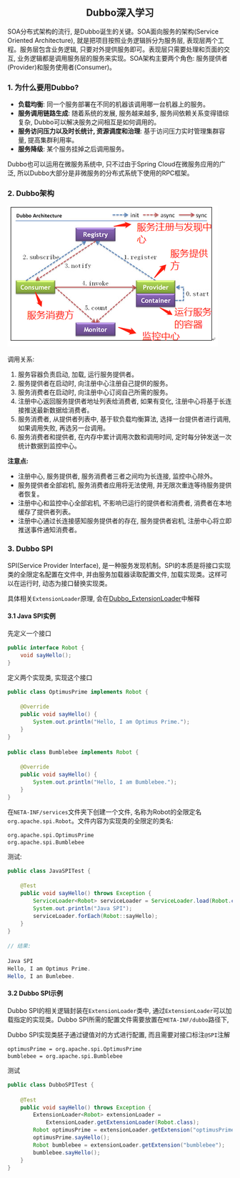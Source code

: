 ## <center>Dubbo深入学习</center>

SOA分布式架构的流行, 是Dubbo诞生的关键。SOA面向服务的架构(Service Oriented Architecture), 就是把项目按照业务逻辑拆分为服务层, 表现层两个工程。服务层包含业务逻辑, 只要对外提供服务即可。表现层只需要处理和页面的交互, 业务逻辑都是调用服务层的服务来实现。SOA架构主要两个角色: 服务提供者(Provider)和服务使用者(Consumer)。

### 1. 为什么要用Dubbo?

- **负载均衡**: 同一个服务部署在不同的机器该调用哪一台机器上的服务。
- **服务调用链路生成**: 随着系统的发展, 服务越来越多, 服务间依赖关系变得错综复杂, Dubbo可以解决服务之间相互是如何调用的。
- **服务访问压力以及时长统计, 资源调度和治理**: 基于访问压力实时管理集群容量, 提高集群利用率。
- **服务降级**: 某个服务挂掉之后调用服务。

Dubbo也可以运用在微服务系统中, 只不过由于Spring Cloud在微服务应用的广泛, 所以Dubbo大部分是非微服务的分布式系统下使用的RPC框架。

### 2. Dubbo架构

![Dubbo架构图](/distributed/RPC/img/Dubbo架构图.jpg)

调用关系:

1. 服务容器负责启动, 加载, 运行服务提供者。
2. 服务提供者在启动时, 向注册中心注册自己提供的服务。
3. 服务消费者在启动时, 向注册中心订阅自己所需的服务。
4. 注册中心返回服务提供者地址列表给消费者, 如果有变化, 注册中心将基于长连接推送最新数据给消费者。
5. 服务消费者, 从提供者列表中, 基于软负载均衡算法, 选择一台提供者进行调用, 如果调用失败, 再选另一台调用。
6. 服务消费者和提供者, 在内存中累计调用次数和调用时间, 定时每分钟发送一次统计数据到监控中心。

**注意点:**

- 注册中心, 服务提供者, 服务消费者三者之间均为长连接, 监控中心除外。
- 服务提供者全部宕机, 服务消费者应用将无法使用, 并无限次重连等待服务提供者恢复。
- 注册中心和监控中心全部宕机, 不影响已运行的提供者和消费者, 消费者在本地缓存了提供者列表。
- 注册中心通过长连接感知服务提供者的存在, 服务提供者宕机, 注册中心将立即推送事件通知消费者。

### 3. Dubbo SPI

SPI(Service Provider Interface), 是一种服务发现机制。SPI的本质是将接口实现类的全限定名配置在文件中, 并由服务加载器读取配置文件, 加载实现类。这样可以在运行时, 动态为接口替换实现类。

具体相关`ExtensionLoader`原理, 会在[Dubbo_ExtensionLoader](/distributed/RPC/Dubbo/dubbo_extensionLoader.md)中解释

#### 3.1 Java SPI实例

先定义一个接口

```java
public interface Robot {
    void sayHello();
}
```

定义两个实现类, 实现这个接口

```java
public class OptimusPrime implements Robot {
    
    @Override
    public void sayHello() {
        System.out.println("Hello, I am Optimus Prime.");
    }
}

public class Bumblebee implements Robot {

    @Override
    public void sayHello() {
        System.out.println("Hello, I am Bumblebee.");
    }
}
```

在`NETA-INF/services`文件夹下创建一个文件, 名称为Robot的全限定名`org.apache.spi.Robot`。文件内容为实现类的全限定的类名:

```properties
org.apache.spi.OptimusPrime
org.apache.spi.Bumblebee
```

测试:

```java
public class JavaSPITest {

    @Test
    public void sayHello() throws Exception {
        ServiceLoader<Robot> serviceLoader = ServiceLoader.load(Robot.class);
        System.out.println("Java SPI");
        serviceLoader.forEach(Robot::sayHello);
    }
}

// 结果:

Java SPI 
Hello, I am Optimus Prime.
Hello, I an Bumlebee.
```

#### 3.2 Dubbo SPI示例

Dubbo SPI的相关逻辑封装在`ExtensionLoader`类中, 通过`ExtensionLoader`可以加载指定的实现类。Dubbo SPI所需的配置文件需要放置在`META-INF/dubbo`路径下,

Dubbo SPI实现类胚子通过键值对的方式进行配置, 而且需要对接口标注`@SPI`注解

```properties
optimusPrime = org.apache.spi.OptimusPrime
bumblebee = org.apache.spi.Bumblebee
```

测试

```java
public class DubboSPITest {

    @Test
    public void sayHello() throws Exception {
        ExtensionLoader<Robot> extensionLoader = 
            ExtensionLoader.getExtensionLoader(Robot.class);
        Robot optimusPrime = extensionLoader.getExtension("optimusPrime");
        optimusPrime.sayHello();
        Robot bumblebee = extensionLoader.getExtension("bumblebee");
        bumblebee.sayHello();
    }
}
```

